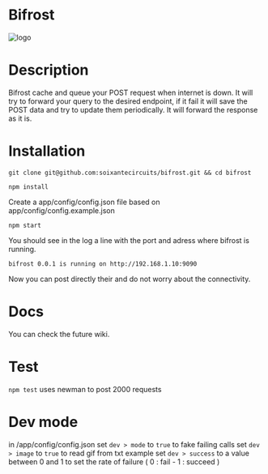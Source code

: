 # Bifrost
![logo](http://norse-mythology.org/wp-content/uploads/2012/11/Bifrost.jpg)
# Description

Bifrost cache and queue your POST request when internet is down. It will try to forward your query to the desired endpoint, if it fail it will save the POST data and try to update them periodically.
It will forward the response as it is.

# Installation

`git clone git@github.com:soixantecircuits/bifrost.git && cd bifrost`

`npm install`

Create a app/config/config.json file based on app/config/config.example.json

`npm start`

You should see in the log a line with the port and adress where bifrost is running.

`bifrost 0.0.1 is running on http://192.168.1.10:9090`

Now you can post directly their and do not worry about the connectivity.

# Docs

You can check the future wiki.

# Test

`npm test` uses newman to post 2000 requests

# Dev mode

in /app/config/config.json 
set `dev > mode` to `true` to fake failing calls
set `dev > image` to `true` to read gif from txt example
set `dev > success` to a value between 0 and 1 to set the rate of failure ( 0 : fail - 1 : succeed )
